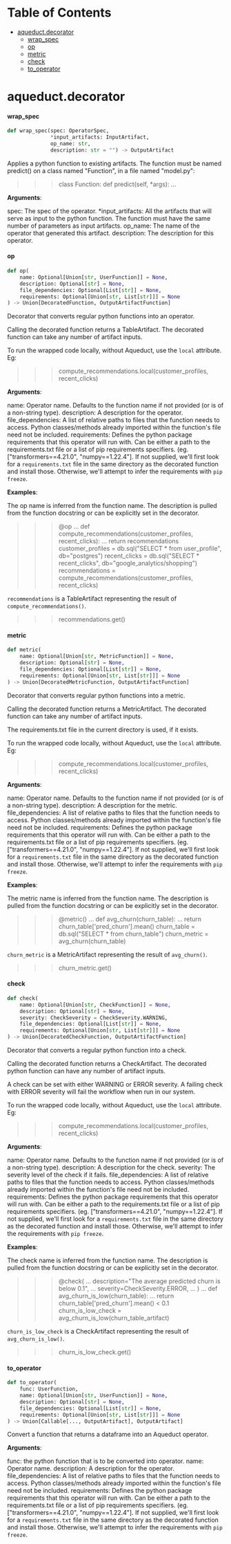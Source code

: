 # Table of Contents

* [aqueduct.decorator](#aqueduct.decorator)
  * [wrap\_spec](#aqueduct.decorator.wrap_spec)
  * [op](#aqueduct.decorator.op)
  * [metric](#aqueduct.decorator.metric)
  * [check](#aqueduct.decorator.check)
  * [to\_operator](#aqueduct.decorator.to_operator)

<a id="aqueduct.decorator"></a>

# aqueduct.decorator

<a id="aqueduct.decorator.wrap_spec"></a>

#### wrap\_spec

```python
def wrap_spec(spec: OperatorSpec,
              *input_artifacts: InputArtifact,
              op_name: str,
              description: str = "") -> OutputArtifact
```

Applies a python function to existing artifacts.
The function must be named predict() on a class named "Function",
in a file named "model.py":

>>> class Function:
>>>     def predict(self, *args):
>>>         ...

**Arguments**:

  spec:
  The spec of the operator.
  *input_artifacts:
  All the artifacts that will serve as input to the python function.
  The function must have the same number of parameters as input
  artifacts.
  op_name:
  The name of the operator that generated this artifact.
  description:
  The description for this operator.

<a id="aqueduct.decorator.op"></a>

#### op

```python
def op(
    name: Optional[Union[str, UserFunction]] = None,
    description: Optional[str] = None,
    file_dependencies: Optional[List[str]] = None,
    requirements: Optional[Union[str, List[str]]] = None
) -> Union[DecoratedFunction, OutputArtifactFunction]
```

Decorator that converts regular python functions into an operator.

Calling the decorated function returns a TableArtifact. The decorated function
can take any number of artifact inputs.

To run the wrapped code locally, without Aqueduct, use the `local` attribute. Eg:
>>> compute_recommendations.local(customer_profiles, recent_clicks)

**Arguments**:

  name:
  Operator name. Defaults to the function name if not provided (or is of a non-string type).
  description:
  A description for the operator.
  file_dependencies:
  A list of relative paths to files that the function needs to access.
  Python classes/methods already imported within the function's file
  need not be included.
  requirements:
  Defines the python package requirements that this operator will run with.
  Can be either a path to the requirements.txt file or a list of pip requirements specifiers.
  (eg. ["transformers==4.21.0", "numpy==1.22.4"]. If not supplied, we'll first
  look for a `requirements.txt` file in the same directory as the decorated function
  and install those. Otherwise, we'll attempt to infer the requirements with
  `pip freeze`.
  

**Examples**:

  The op name is inferred from the function name. The description is pulled from the function
  docstring or can be explicitly set in the decorator.
  
  >>> @op
  ... def compute_recommendations(customer_profiles, recent_clicks):
  ...     return recommendations
  >>> customer_profiles = db.sql("SELECT * from user_profile", db="postgres")
  >>> recent_clicks = db.sql("SELECT * recent_clicks", db="google_analytics/shopping")
  >>> recommendations = compute_recommendations(customer_profiles, recent_clicks)
  
  `recommendations` is a TableArtifact representing the result of `compute_recommendations()`.
  
  >>> recommendations.get()

<a id="aqueduct.decorator.metric"></a>

#### metric

```python
def metric(
    name: Optional[Union[str, MetricFunction]] = None,
    description: Optional[str] = None,
    file_dependencies: Optional[List[str]] = None,
    requirements: Optional[Union[str, List[str]]] = None
) -> Union[DecoratedMetricFunction, OutputArtifactFunction]
```

Decorator that converts regular python functions into a metric.

Calling the decorated function returns a MetricArtifact. The decorated function
can take any number of artifact inputs.

The requirements.txt file in the current directory is used, if it exists.

To run the wrapped code locally, without Aqueduct, use the `local` attribute. Eg:
>>> compute_recommendations.local(customer_profiles, recent_clicks)

**Arguments**:

  name:
  Operator name. Defaults to the function name if not provided (or is of a non-string type).
  description:
  A description for the metric.
  file_dependencies:
  A list of relative paths to files that the function needs to access.
  Python classes/methods already imported within the function's file
  need not be included.
  requirements:
  Defines the python package requirements that this operator will run with.
  Can be either a path to the requirements.txt file or a list of pip requirements specifiers.
  (eg. ["transformers==4.21.0", "numpy==1.22.4"]. If not supplied, we'll first
  look for a `requirements.txt` file in the same directory as the decorated function
  and install those. Otherwise, we'll attempt to infer the requirements with
  `pip freeze`.
  

**Examples**:

  The metric name is inferred from the function name. The description is pulled from the function
  docstring or can be explicitly set in the decorator.
  
  >>> @metric()
  ... def avg_churn(churn_table):
  ...     return churn_table['pred_churn'].mean()
  >>> churn_table = db.sql("SELECT * from churn_table")
  >>> churn_metric = avg_churn(churn_table)
  
  `churn_metric` is a MetricArtifact representing the result of `avg_churn()`.
  
  >>> churn_metric.get()

<a id="aqueduct.decorator.check"></a>

#### check

```python
def check(
    name: Optional[Union[str, CheckFunction]] = None,
    description: Optional[str] = None,
    severity: CheckSeverity = CheckSeverity.WARNING,
    file_dependencies: Optional[List[str]] = None,
    requirements: Optional[Union[str, List[str]]] = None
) -> Union[DecoratedCheckFunction, OutputArtifactFunction]
```

Decorator that converts a regular python function into a check.

Calling the decorated function returns a CheckArtifact. The decorated python function
can have any number of artifact inputs.

A check can be set with either WARNING or ERROR severity. A failing check with ERROR severity
will fail the workflow when run in our system.

To run the wrapped code locally, without Aqueduct, use the `local` attribute. Eg:
>>> compute_recommendations.local(customer_profiles, recent_clicks)

**Arguments**:

  name:
  Operator name. Defaults to the function name if not provided (or is of a non-string type).
  description:
  A description for the check.
  severity:
  The severity level of the check if it fails.
  file_dependencies:
  A list of relative paths to files that the function needs to access.
  Python classes/methods already imported within the function's file
  need not be included.
  requirements:
  Defines the python package requirements that this operator will run with.
  Can be either a path to the requirements.txt file or a list of pip requirements specifiers.
  (eg. ["transformers==4.21.0", "numpy==1.22.4"]. If not supplied, we'll first
  look for a `requirements.txt` file in the same directory as the decorated function
  and install those. Otherwise, we'll attempt to infer the requirements with
  `pip freeze`.
  

**Examples**:

  The check name is inferred from the function name. The description is pulled from the function
  docstring or can be explicitly set in the decorator.
  
  >>> @check(
  ... description="The average predicted churn is below 0.1",
  ... severity=CheckSeverity.ERROR,
  ... )
  ... def avg_churn_is_low(churn_table):
  ...     return churn_table['pred_churn'].mean() < 0.1
  >>> churn_is_low_check = avg_churn_is_low(churn_table_artifact)
  
  `churn_is_low_check` is a CheckArtifact representing the result of `avg_churn_is_low()`.
  
  >>> churn_is_low_check.get()

<a id="aqueduct.decorator.to_operator"></a>

#### to\_operator

```python
def to_operator(
    func: UserFunction,
    name: Optional[Union[str, UserFunction]] = None,
    description: Optional[str] = None,
    file_dependencies: Optional[List[str]] = None,
    requirements: Optional[Union[str, List[str]]] = None
) -> Union[Callable[..., OutputArtifact], OutputArtifact]
```

Convert a function that returns a dataframe into an Aqueduct operator.

**Arguments**:

  func:
  the python function that is to be converted into operator.
  name:
  Operator name.
  description:
  A description for the operator.
  file_dependencies:
  A list of relative paths to files that the function needs to access.
  Python classes/methods already imported within the function's file
  need not be included.
  requirements:
  Defines the python package requirements that this operator will run with.
  Can be either a path to the requirements.txt file or a list of pip requirements specifiers.
  (eg. ["transformers==4.21.0", "numpy==1.22.4"]. If not supplied, we'll first
  look for a `requirements.txt` file in the same directory as the decorated function
  and install those. Otherwise, we'll attempt to infer the requirements with
  `pip freeze`.

